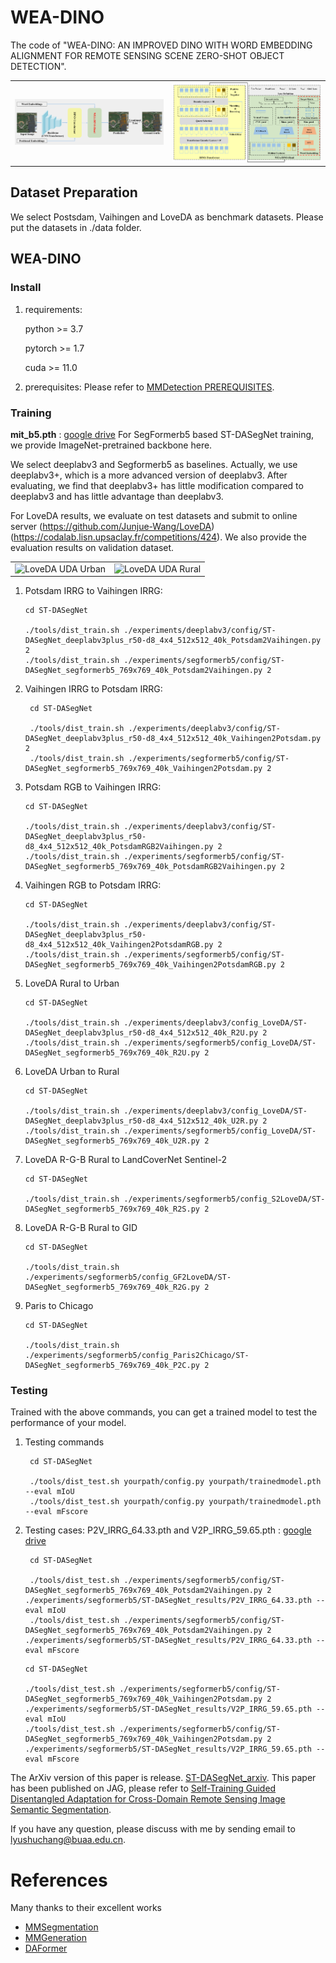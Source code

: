 # WEA-DINO

The code of "WEA-DINO: AN IMPROVED DINO WITH WORD EMBEDDING ALIGNMENT FOR REMOTE SENSING SCENE ZERO-SHOT OBJECT DETECTION".

<table>
    <tr>
    <td><img src="PaperFigs\Fig1.png" width = "100%" alt="Cross-Domain RS Semantic Segmentation"/></td>
    <td><img src="PaperFigs\Fig2.png" width = "100%" alt="WEA-DINO"/></td>
    </tr>
</table>

## Dataset Preparation

We select Postsdam, Vaihingen and LoveDA as benchmark datasets. Please put the datasets in ./data folder.

## WEA-DINO

### Install

1. requirements:
    
    python >= 3.7
        
    pytorch >= 1.7
        
    cuda >= 11.0
    
2. prerequisites: Please refer to  [MMDetection PREREQUISITES](https://github.com/open-mmlab/mmdetection).


### Training

**mit_b5.pth** : [google drive](https://drive.google.com/drive/folders/1cmKZgU8Ktg-v-jiwldEc6IghxVSNcFqk?usp=sharing) For SegFormerb5 based ST-DASegNet training, we provide ImageNet-pretrained backbone here.

We select deeplabv3 and Segformerb5 as baselines. Actually, we use deeplabv3+, which is a more advanced version of deeplabv3. After evaluating, we find that deeplabv3+ has little modification compared to deeplabv3 and has little advantage than deeplabv3.

For LoveDA results, we evaluate on test datasets and submit to online server (https://github.com/Junjue-Wang/LoveDA) (https://codalab.lisn.upsaclay.fr/competitions/424). We also provide the evaluation results on validation dataset.

<table>
    <tr>
    <td><img src="PaperFigs\LoveDA_Leaderboard_Urban.jpg" width = "100%" alt="LoveDA UDA Urban"/></td>
    <td><img src="PaperFigs\LoveDA_Leaderboard_Rural.jpg" width = "100%" alt="LoveDA UDA Rural"/></td>
    </tr>
</table>

1. Potsdam IRRG to Vaihingen IRRG:

     ```
     cd ST-DASegNet
     
     ./tools/dist_train.sh ./experiments/deeplabv3/config/ST-DASegNet_deeplabv3plus_r50-d8_4x4_512x512_40k_Potsdam2Vaihingen.py 2
     ./tools/dist_train.sh ./experiments/segformerb5/config/ST-DASegNet_segformerb5_769x769_40k_Potsdam2Vaihingen.py 2
     ```

2. Vaihingen IRRG to Potsdam IRRG:

    ```
     cd ST-DASegNet
     
     ./tools/dist_train.sh ./experiments/deeplabv3/config/ST-DASegNet_deeplabv3plus_r50-d8_4x4_512x512_40k_Vaihingen2Potsdam.py 2
     ./tools/dist_train.sh ./experiments/segformerb5/config/ST-DASegNet_segformerb5_769x769_40k_Vaihingen2Potsdam.py 2
     ```

3. Potsdam RGB to Vaihingen IRRG:

     ```
     cd ST-DASegNet
     
     ./tools/dist_train.sh ./experiments/deeplabv3/config/ST-DASegNet_deeplabv3plus_r50-d8_4x4_512x512_40k_PotsdamRGB2Vaihingen.py 2
     ./tools/dist_train.sh ./experiments/segformerb5/config/ST-DASegNet_segformerb5_769x769_40k_PotsdamRGB2Vaihingen.py 2
     ```
     
4. Vaihingen RGB to Potsdam IRRG:

     ```
     cd ST-DASegNet
     
     ./tools/dist_train.sh ./experiments/deeplabv3/config/ST-DASegNet_deeplabv3plus_r50-d8_4x4_512x512_40k_Vaihingen2PotsdamRGB.py 2
     ./tools/dist_train.sh ./experiments/segformerb5/config/ST-DASegNet_segformerb5_769x769_40k_Vaihingen2PotsdamRGB.py 2
     ```

5. LoveDA Rural to Urban

     ```
     cd ST-DASegNet
     
     ./tools/dist_train.sh ./experiments/deeplabv3/config_LoveDA/ST-DASegNet_deeplabv3plus_r50-d8_4x4_512x512_40k_R2U.py 2
     ./tools/dist_train.sh ./experiments/segformerb5/config_LoveDA/ST-DASegNet_segformerb5_769x769_40k_R2U.py 2
     ```

6. LoveDA Urban to Rural

     ```
     cd ST-DASegNet
     
     ./tools/dist_train.sh ./experiments/deeplabv3/config_LoveDA/ST-DASegNet_deeplabv3plus_r50-d8_4x4_512x512_40k_U2R.py 2
     ./tools/dist_train.sh ./experiments/segformerb5/config_LoveDA/ST-DASegNet_segformerb5_769x769_40k_U2R.py 2
     ```

7. LoveDA R-G-B Rural to LandCoverNet Sentinel-2

     ```
     cd ST-DASegNet
     
     ./tools/dist_train.sh ./experiments/segformerb5/config_S2LoveDA/ST-DASegNet_segformerb5_769x769_40k_R2S.py 2
     ```

8. LoveDA R-G-B Rural to GID

     ```
     cd ST-DASegNet
     
     ./tools/dist_train.sh ./experiments/segformerb5/config_GF2LoveDA/ST-DASegNet_segformerb5_769x769_40k_R2G.py 2
     ```

9. Paris to Chicago

     ```
     cd ST-DASegNet
     
     ./tools/dist_train.sh ./experiments/segformerb5/config_Paris2Chicago/ST-DASegNet_segformerb5_769x769_40k_P2C.py 2
     ```

### Testing
  
Trained with the above commands, you can get a trained model to test the performance of your model.   

1. Testing commands

    ```
     cd ST-DASegNet
     
     ./tools/dist_test.sh yourpath/config.py yourpath/trainedmodel.pth --eval mIoU   
     ./tools/dist_test.sh yourpath/config.py yourpath/trainedmodel.pth --eval mFscore 
     ```

2. Testing cases: P2V_IRRG_64.33.pth and V2P_IRRG_59.65.pth : [google drive](https://drive.google.com/drive/folders/1qVTxY0nf4Rm4-ht0fKzIgGeLu4tAMCr-?usp=sharing)

    ```
     cd ST-DASegNet
     
     ./tools/dist_test.sh ./experiments/segformerb5/config/ST-DASegNet_segformerb5_769x769_40k_Potsdam2Vaihingen.py 2 ./experiments/segformerb5/ST-DASegNet_results/P2V_IRRG_64.33.pth --eval mIoU   
     ./tools/dist_test.sh ./experiments/segformerb5/config/ST-DASegNet_segformerb5_769x769_40k_Potsdam2Vaihingen.py 2 ./experiments/segformerb5/ST-DASegNet_results/P2V_IRRG_64.33.pth --eval mFscore 
     ```
     
     ```
     cd ST-DASegNet
     
     ./tools/dist_test.sh ./experiments/segformerb5/config/ST-DASegNet_segformerb5_769x769_40k_Vaihingen2Potsdam.py 2 ./experiments/segformerb5/ST-DASegNet_results/V2P_IRRG_59.65.pth --eval mIoU   
     ./tools/dist_test.sh ./experiments/segformerb5/config/ST-DASegNet_segformerb5_769x769_40k_Vaihingen2Potsdam.py 2 ./experiments/segformerb5/ST-DASegNet_results/V2P_IRRG_59.65.pth --eval mFscore 
     ```

The ArXiv version of this paper is release. [ST-DASegNet_arxiv](https://arxiv.org/pdf/2301.05526.pdf). This paper has been published on JAG, please refer to [Self-Training Guided Disentangled Adaptation for Cross-Domain Remote Sensing Image Semantic Segmentation](https://doi.org/10.1016/j.jag.2023.103646).

If you have any question, please discuss with me by sending email to lyushuchang@buaa.edu.cn.

# References
Many thanks to their excellent works
* [MMSegmentation](https://github.com/open-mmlab/mmsegmentation)
* [MMGeneration](https://github.com/open-mmlab/mmgeneration)
* [DAFormer](https://github.com/lhoyer/DAFormer)
